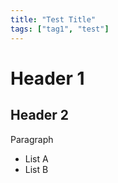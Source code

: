```yaml
---
title: "Test Title"
tags: ["tag1", "test"]
---
```


# Header 1

## Header 2

Paragraph

- List A
- List B
